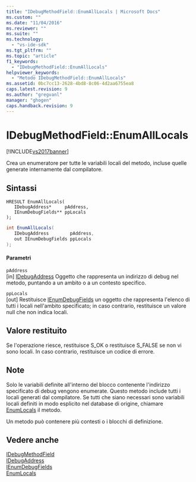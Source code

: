 ```yaml
---
title: "IDebugMethodField::EnumAllLocals | Microsoft Docs"
ms.custom: ""
ms.date: "11/04/2016"
ms.reviewer: ""
ms.suite: ""
ms.technology: 
  - "vs-ide-sdk"
ms.tgt_pltfrm: ""
ms.topic: "article"
f1_keywords: 
  - "IDebugMethodField::EnumAllLocals"
helpviewer_keywords: 
  - "Metodo IDebugMethodField::EnumAllLocals"
ms.assetid: 0bc7cc13-2628-4bd8-8c06-4d2aa6755ea8
caps.latest.revision: 9
ms.author: "gregvanl"
manager: "ghogen"
caps.handback.revision: 9
---
```

# IDebugMethodField::EnumAllLocals
[!INCLUDE[vs2017banner](../../../code-quality/includes/vs2017banner.md)]

Crea un enumeratore per tutte le variabili locali del metodo, incluse quelle generate internamente dal compilatore.  
  
## Sintassi  
  
```cpp#  
HRESULT EnumAllLocals(   
   IDebugAddress*     pAddress,  
   IEnumDebugFields** ppLocals  
);  
```  
  
```c#  
int EnumAllLocals(  
   IDebugAddress        pAddress,   
   out IEnumDebugFields ppLocals  
);  
```  
  
#### Parametri  
 `pAddress`  
 \[in\]  [IDebugAddress](../../../extensibility/debugger/reference/idebugaddress.md) Oggetto che rappresenta un indirizzo di debug nel metodo, puntando a un ambito o a un contesto specifico.  
  
 `ppLocals`  
 \[out\]  Restituisce [IEnumDebugFields](../../../extensibility/debugger/reference/ienumdebugfields.md) un oggetto che rappresenta l'elenco di tutti i locali nell'ambito specificato; in caso contrario, restituisce un valore null che non indica locali.  
  
## Valore restituito  
 Se l'operazione riesce, restituisce S\_OK o restituisce S\_FALSE se non vi sono locali.  In caso contrario, restituisce un codice di errore.  
  
## Note  
 Solo le variabili definite all'interno del blocco contenente l'indirizzo specificato di debug vengono enumerate.  Questo metodo include tutti i locali generati dal compilatore.  Se tutti che siano necessari sono variabili locali definiti in modo esplicito nel database di origine, chiamare [EnumLocals](../../../extensibility/debugger/reference/idebugmethodfield-enumlocals.md) il metodo.  
  
 Un metodo può contenere più contesti o i blocchi di definizione.  
  
## Vedere anche  
 [IDebugMethodField](../../../extensibility/debugger/reference/idebugmethodfield.md)   
 [IDebugAddress](../../../extensibility/debugger/reference/idebugaddress.md)   
 [IEnumDebugFields](../../../extensibility/debugger/reference/ienumdebugfields.md)   
 [EnumLocals](../../../extensibility/debugger/reference/idebugmethodfield-enumlocals.md)